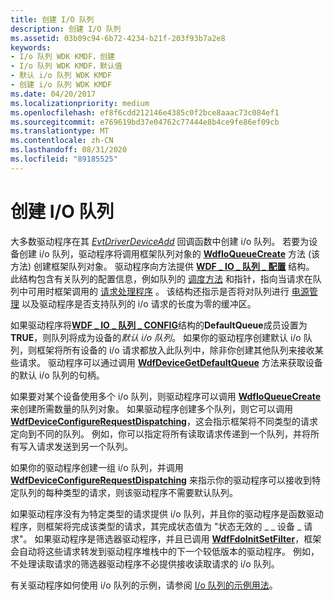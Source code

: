 ```yaml
---
title: 创建 I/O 队列
description: 创建 I/O 队列
ms.assetid: 03b09c94-6b72-4234-b21f-203f93b7a2e8
keywords:
- I/o 队列 WDK KMDF，创建
- I/o 队列 WDK KMDF，默认值
- 默认 i/o 队列 WDK KMDF
- 创建 i/o 队列 WDK KMDF
ms.date: 04/20/2017
ms.localizationpriority: medium
ms.openlocfilehash: ef8f6cdd212146e4385c0f2bce8aaac73c084ef1
ms.sourcegitcommit: e769619bd37e04762c77444e8b4ce9fe86ef09cb
ms.translationtype: MT
ms.contentlocale: zh-CN
ms.lasthandoff: 08/31/2020
ms.locfileid: "89185525"
---
```

# <a name="creating-io-queues"></a>创建 I/O 队列





大多数驱动程序在其 [*EvtDriverDeviceAdd*](/windows-hardware/drivers/ddi/wdfdriver/nc-wdfdriver-evt_wdf_driver_device_add) 回调函数中创建 i/o 队列。 若要为设备创建 i/o 队列，驱动程序将调用框架队列对象的 [**WdfIoQueueCreate**](/windows-hardware/drivers/ddi/wdfio/nf-wdfio-wdfioqueuecreate) 方法 (该方法) 创建框架队列对象。 驱动程序向方法提供 [**WDF \_ IO \_ 队列 \_ 配置**](/windows-hardware/drivers/ddi/wdfio/ns-wdfio-_wdf_io_queue_config) 结构。 此结构包含有关队列的配置信息，例如队列的 [调度方法](dispatching-methods-for-i-o-requests.md) 和指针，指向当请求在队列中可用时框架调用的 [请求处理程序](request-handlers.md) 。 该结构还指示是否将对队列进行 [电源管理](using-power-managed-i-o-queues.md) 以及驱动程序是否支持队列的 i/o 请求的长度为零的缓冲区。

如果驱动程序将[**WDF \_ IO \_ 队列 \_ CONFIG**](/windows-hardware/drivers/ddi/wdfio/ns-wdfio-_wdf_io_queue_config)结构的**DefaultQueue**成员设置为**TRUE**，则队列将成为设备的*默认 i/o 队列*。 如果你的驱动程序创建默认 i/o 队列，则框架将所有设备的 i/o 请求都放入此队列中，除非你创建其他队列来接收某些请求。 驱动程序可以通过调用 [**WdfDeviceGetDefaultQueue**](/windows-hardware/drivers/ddi/wdfdevice/nf-wdfdevice-wdfdevicegetdefaultqueue) 方法来获取设备的默认 i/o 队列的句柄。

如果要对某个设备使用多个 i/o 队列，则驱动程序可以调用 [**WdfIoQueueCreate**](/windows-hardware/drivers/ddi/wdfio/nf-wdfio-wdfioqueuecreate) 来创建所需数量的队列对象。 如果驱动程序创建多个队列，则它可以调用 [**WdfDeviceConfigureRequestDispatching**](/windows-hardware/drivers/ddi/wdfdevice/nf-wdfdevice-wdfdeviceconfigurerequestdispatching)，这会指示框架将不同类型的请求定向到不同的队列。 例如，你可以指定将所有读取请求传递到一个队列，并将所有写入请求发送到另一个队列。

如果你的驱动程序创建一组 i/o 队列，并调用 [**WdfDeviceConfigureRequestDispatching**](/windows-hardware/drivers/ddi/wdfdevice/nf-wdfdevice-wdfdeviceconfigurerequestdispatching) 来指示你的驱动程序可以接收到特定队列的每种类型的请求，则该驱动程序不需要默认队列。

如果驱动程序没有为特定类型的请求提供 i/o 队列，并且你的驱动程序是函数驱动程序，则框架将完成该类型的请求，其完成状态值为 "状态无效的 \_ \_ 设备 \_ 请求"。 如果驱动程序是筛选器驱动程序，并且已调用 [**WdfFdoInitSetFilter**](/windows-hardware/drivers/ddi/wdffdo/nf-wdffdo-wdffdoinitsetfilter)，框架会自动将这些请求转发到驱动程序堆栈中的下一个较低版本的驱动程序。 例如，不处理读取请求的筛选器驱动程序不必提供接收读取请求的 i/o 队列。

有关驱动程序如何使用 i/o 队列的示例，请参阅 [I/o 队列的示例用法](example-uses-of-i-o-queues.md)。

 

